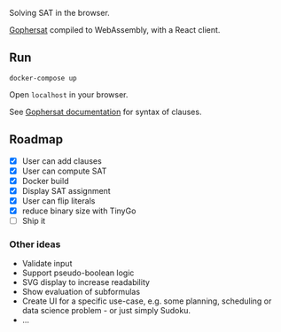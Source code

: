 Solving SAT in the browser.

[Gophersat](https://github.com/crillab/gophersat) compiled to WebAssembly, with a React client.

## Run
    docker-compose up

Open `localhost` in your browser.

See [Gophersat documentation](https://pkg.go.dev/github.com/crillab/gophersat@v1.3.1/bf#Parse) for syntax of clauses.


## Roadmap
- [x] User can add clauses
- [x] User can compute SAT
- [x] Docker build
- [x] Display SAT assignment
- [x] User can flip literals
- [x] reduce binary size with TinyGo
- [ ] Ship it

### Other ideas
* Validate input
* Support pseudo-boolean logic
* SVG display to increase readability
* Show evaluation of subformulas
* Create UI for a specific use-case, e.g. some planning, scheduling or data science problem - or just simply Sudoku.
* ...
